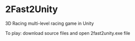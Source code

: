 # 2Fast2Unity
3D Racing  multi-level racing game in Unity

To play:
download source files and open 2fast2unity.exe file
